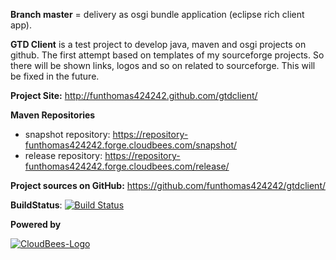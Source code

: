 **Branch master** = delivery as osgi bundle application (eclipse rich client app).

**GTD Client** is a test project to develop java, maven and osgi projects on github.
The first attempt based on templates of my sourceforge projects. So there 
will be shown links, logos and so on related to sourceforge. This will be fixed
in the future.


**Project Site:** http://funthomas424242.github.com/gtdclient/

**Maven Repositories**

 - snapshot repository: https://repository-funthomas424242.forge.cloudbees.com/snapshot/
 - release repository: https://repository-funthomas424242.forge.cloudbees.com/release/

**Project sources on GitHub:** https://github.com/funthomas424242/gtdclient/

**BuildStatus**: [![Build Status](https://funthomas424242.ci.cloudbees.com/job/gtdclient%20%20snapshots/badge/icon)](https://funthomas424242.ci.cloudbees.com/job/gtdclient%20%20snapshots/)


**Powered by**

[![CloudBees-Logo](http://www.cloudbees.com/sites/default/files/Button-Powered-by-CB.png)](http://www.cloudbees.com)
